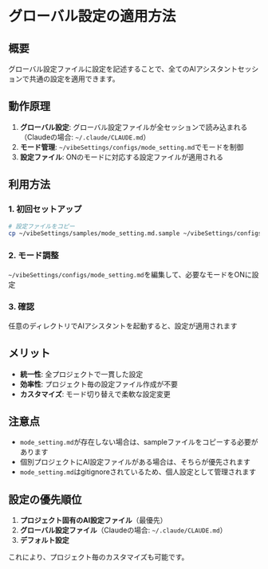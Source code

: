 # グローバル設定の適用方法

## 概要
グローバル設定ファイルに設定を記述することで、全てのAIアシスタントセッションで共通の設定を適用できます。

## 動作原理
1. **グローバル設定**: グローバル設定ファイルが全セッションで読み込まれる（Claudeの場合: `~/.claude/CLAUDE.md`）
2. **モード管理**: `~/vibeSettings/configs/mode_setting.md`でモードを制御
3. **設定ファイル**: ONのモードに対応する設定ファイルが適用される

## 利用方法

### 1. 初回セットアップ
```bash
# 設定ファイルをコピー
cp ~/vibeSettings/samples/mode_setting.md.sample ~/vibeSettings/configs/mode_setting.md
```

### 2. モード調整
`~/vibeSettings/configs/mode_setting.md`を編集して、必要なモードをONに設定

### 3. 確認
任意のディレクトリでAIアシスタントを起動すると、設定が適用されます

## メリット
- **統一性**: 全プロジェクトで一貫した設定
- **効率性**: プロジェクト毎の設定ファイル作成が不要
- **カスタマイズ**: モード切り替えで柔軟な設定変更

## 注意点
- `mode_setting.md`が存在しない場合は、sampleファイルをコピーする必要があります
- 個別プロジェクトにAI設定ファイルがある場合は、そちらが優先されます
- `mode_setting.md`はgitignoreされているため、個人設定として管理されます

## 設定の優先順位
1. **プロジェクト固有のAI設定ファイル**（最優先）
2. **グローバル設定ファイル**（Claudeの場合: `~/.claude/CLAUDE.md`）
3. **デフォルト設定**

これにより、プロジェクト毎のカスタマイズも可能です。
